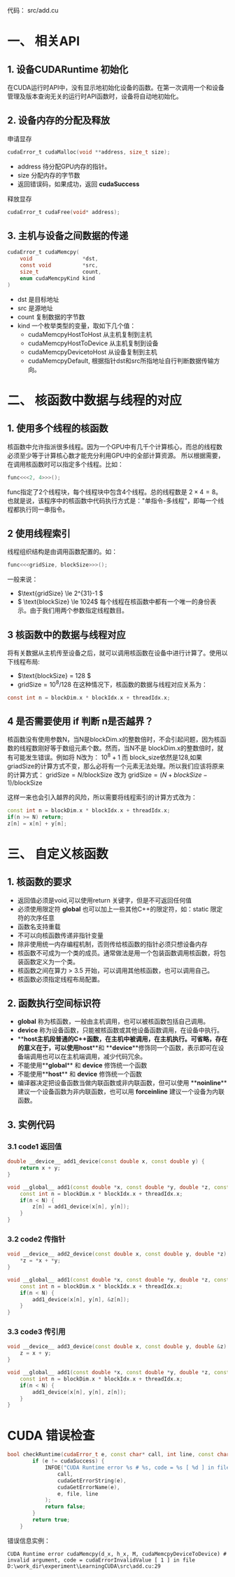 代码： src/add.cu
# 一、 相关API
## 1. 设备CUDARuntime 初始化
在CUDA运行时API中，没有显示地初始化设备的函数。在第一次调用一个和设备管理及版本查询无关的运行时API函数时，设备将自动地初始化。

## 2. 设备内存的分配及释放
申请显存
```c
cudaError_t cudaMalloc(void **address, size_t size);
```
- address 待分配GPU内存的指针。
- size    分配内存的字节数
- 返回错误码，如果成功，返回 **cudaSuccess**

释放显存
```c
cudaError_t cudaFree(void* address);
```

## 3. 主机与设备之间数据的传递
```c
cudaError_t cudaMemcpy(
    void                *dst,
    const void          *src,
    size_t              count,
    enum cudaMemcpyKind kind
)
```
- dst 是目标地址
- src 是源地址
- count 复制数据的字节数
- kind 一个枚举类型的变量，取如下几个值：
    - cudaMemcpyHostToHost 从主机复制到主机
    - cudaMemcpyHostToDevice 从主机复制到设备
    - cudaMemcpyDevicetoHost 从设备复制到主机
    - cudaMemcpyDefault, 根据指针dst和src所指地址自行判断数据传输方向。

# 二、 核函数中数据与线程的对应
## 1. 使用多个线程的核函数
核函数中允许指派很多线程。因为一个GPU中有几千个计算核心，而总的线程数必须至少等于计算核心数才能充分利用GPU中的全部计算资源。
所以根据需要，在调用核函数时可以指定多个线程。比如：
```c
func<<<2, 4>>>();
```
func指定了2个线程块，每个线程块中包含4个线程。总的线程数是 $2 \times 4 = 8$。也就是说，该程序中的核函数中代码执行方式是："单指令-多线程"，即每一个线程都执行同一串指令。

## 2 使用线程索引
线程组织结构是由调用函数配置的。如：
```c
func<<<gridSize, blockSize>>>();
```
一般来说：
- $\text{gridSize} \le 2^{31}-1 $
- $ \text{blockSize} \le 1024$
每个线程在核函数中都有一个唯一的身份表示。由于我们用两个参数指定线程数目。

## 3 核函数中的数据与线程对应
将有关数据从主机传至设备之后，就可以调用核函数在设备中进行计算了。使用以下线程布局:
- $\text{blockSize} = 128 $
- $\text{gridSize} = 10^8 / 128$
在这种情况下，核函数的数据与线程对应关系为：
```c
const int n = blockDim.x * blockIdx.x + threadIdx.x;
```
## 4 是否需要使用 if 判断 n是否越界？
核函数没有使用参数N，当N是blockDim.x的整数倍时，不会引起问题，因为核函数的线程数刚好等于数组元素个数。然而，当N不是 blockDim.x的整数倍时，就有可能发生错误。例如将 N改为： $10^8 + 1$ 而 block_size依然是128,如果griadSize的计算方式不变，那么必将有一个元素无法处理。所以我们应该将原来的计算方式： 
$\text{gridSize} = N / \text{blockSize}$ 改为
$\text{gridSize} = (N + blockSize - 1) / \text{blockSize}$

这样一来也会引入越界的风险，所以需要将线程索引的计算方式改为：
```cpp
const int n = blockDim.x * blockIdx.x + threadIdx.x;
if(n >= N) return;
z[n] = x[n] + y[n];
```
# 三、 自定义核函数
## 1. 核函数的要求
- 返回值必须是void,可以使用return 关键字，但是不可返回任何值
- 必须使用限定符 **__global__** 也可以加上一些其他C++的限定符，如：static 限定符的次序任意
- 函数名支持重载
- 不可以向核函数传递非指针变量
- 除非使用统一内存编程机制，否则传给核函数的指针必须只想设备内存
- 核函数不可成为一个类的成员。通常做法是用一个包装函数调用核函数，将包装函数定义为一个类。
- 核函数之间在算力 > 3.5 开始，可以调用其他核函数，也可以调用自己。
- 核函数必须指定线程布局配置。
## 2. 函数执行空间标识符
- **__global__** 称为核函数，一般由主机调用，也可以被核函数包括自己调用。
- **__device__** 称为设备函数，只能被核函数或其他设备函数调用，在设备中执行。
- **__host__**主机段普通的C++函数，在主机中被调用，在主机执行。可省略，存在的意义在于，可以使用**__host__**和 **__device__**修饰同一个函数，表示即可在设备端调用也可以在主机端调用，减少代码冗余。
- 不能使用**__global__** 和 **__device__** 修饰统一个函数
- 不能使用**__host__** 和 **__device__** 修饰统一个函数
- 编译器决定把设备函数当做内联函数或非内联函数，但可以使用 **__noinline__**建议一个设备函数为非内联函数，也可以用 **__forceinline__** 建议一个设备为内联函数。

## 3. 实例代码
### 3.1 code1 返回值
```cpp
double __device__ add1_device(const double x, const double y) {
    return x + y;
}

void __global__ add1(const double *x, const double *y, double *z, const int N) {
    const int n = blockDim.x * blockIdx.x + threadIdx.x;
    if(n < N) {
        z[n] = add1_device(x[n], y[n]);
    }
}
```

### 3.2 code2 传指针
```cpp
void __device__ add2_device(const double x, const double y, double *z) {
    *z = *x + *y;
}

void __global__ add1(const double *x, const double *y, double *z, const int N) {
    const int n = blockDim.x * blockIdx.x + threadIdx.x;
    if(n < N) {
        add1_device(x[n], y[n], &z[n]);
    }
}
```

### 3.3  code3 传引用
```cpp
void __device__ add3_device(const double x, const double y, double &z) {
    z = x + y;
}

void __global__ add1(const double *x, const double *y, double *z, const int N) {
    const int n = blockDim.x * blockIdx.x + threadIdx.x;
    if(n < N) {
        add1_device(x[n], y[n], z[n]);
    }
}
```

# CUDA 错误检查

```cpp
bool checkRuntime(cudaError_t e, const char* call, int line, const char *file){
        if (e != cudaSuccess) {
            INFOE("CUDA Runtime error %s # %s, code = %s [ %d ] in file %s:%d", 
                call, 
                cudaGetErrorString(e), 
                cudaGetErrorName(e), 
                e, file, line
            );
            return false;
        }
        return true;
    }
```

错误信息实例：
```shell
CUDA Runtime error cudaMemcpy(d_x, h_x, M, cudaMemcpyDeviceToDevice) # invalid argument, code = cudaErrorInvalidValue [ 1 ] in file D:\work_dir\experiment\LearningCUDA\src\add.cu:29
```







